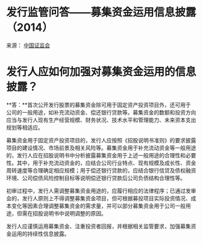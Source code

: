 # 发行监管问答——募集资金运用信息披露（2014）

来源： [中国证监会](http://www.csrc.gov.cn/pub/newsite/fxjgb/fxbzcfg/fxbfxjgwd/201403/t20140321_245917.html)

# 发行人应如何加强对募集资金运用的信息披露？

**答：**首次公开发行股票的募集资金除可用于固定资产投资项目外，还可用于公司的一般用途，如补充流动资金、偿还银行贷款等。募集资金的数额和投资方向应当与发行人现有生产经营规模、财务状况、技术水平和管理能力、未来资本支出规划等相适应。

募集资金用于固定资产投资项目的，发行人应按照《招股说明书准则》的要求披露项目的建设情况、市场前景及相关风险等。募集资金用于补充流动资金等一般用途的，发行人应在招股说明书中分析披露募集资金用于上述一般用途的合理性和必要性。其中，用于补充流动资金的，应结合公司行业特点、现有规模及成长性、资金周转速度等合理确定相应规模；用于偿还银行贷款的，应结合银行信贷及债权融资环境、公司偿债风险控制目标等说明偿还银行贷款后公司负债结构合理性等。

初审过程中，发行人需调整募集资金用途的，应履行相应的法律程序；已通过发审会的，发行人原则上不得调整募集资金项目，但可根据募投项目实际投资情况、成本变化等因素合理调整募集资金的需求量，并可以部分募集资金用于公司一般用途，但需在招股说明书中说明调整的原因。

发行人应谨慎运用募集资金、注重投资者回报，并根据相关监管要求，加强募集资金运用的持续性信息披露。